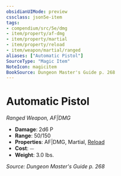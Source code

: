 ```yaml
---
obsidianUIMode: preview
cssclass: json5e-item
tags:
- compendium/src/5e/dmg
- item/property/af-dmg
- item/property/martial
- item/property/reload
- item/weapon/martial/ranged
aliases: ["Automatic Pistol"]
SourceType: "Magic Item"
NoteIcon: magicitem
BookSource: Dungeon Master's Guide p. 268
---
```

# Automatic Pistol
*Ranged Weapon, AF|DMG*  

- **Damage**: 2d6 P
- **Range**: 50/150
- **Properties**: AF|DMG, Martial, [Reload](/3-Mechanics/CLI/rules/item-properties.md#Reload)
- **Cost**: ⏤
- **Weight**: 3.0 lbs.

*Source: Dungeon Master's Guide p. 268*